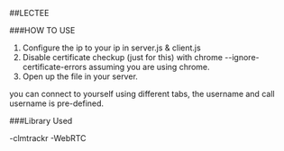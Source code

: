 ##LECTEE

###HOW TO USE

1. Configure the ip to your ip in server.js & client.js
2. Disable certificate checkup (just for this) with chrome --ignore-certificate-errors assuming you are using chrome.
3. Open up the file in your server.

you can connect to yourself using different tabs, the username and call username is pre-defined.

###Library Used

-clmtrackr
-WebRTC
